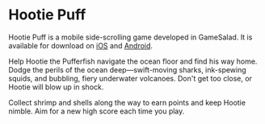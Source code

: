
Hootie Puff
====================

Hootie Puff is a mobile side-scrolling game developed in GameSalad. It is available for download on [iOS](https://itunes.apple.com/nz/app/hootie-puff/id941148283?mt=8) and [Android](https://play.google.com/store/apps/details?id=com.redapples.hootiepuff&hl=en).

Help Hootie the Pufferfish navigate the ocean floor and find his way home. Dodge the perils of the ocean deep—swift-moving sharks, ink-spewing squids, and bubbling, fiery underwater volcanoes. Don't get too close, or Hootie will blow up in shock.

Collect shrimp and shells along the way to earn points and keep Hootie nimble. Aim for a new high score each time you play.
